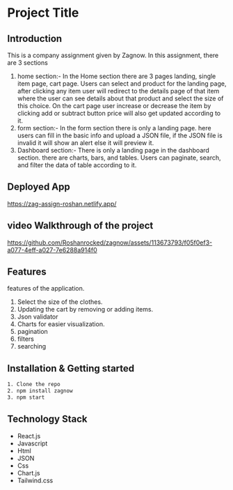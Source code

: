 # Project Title

## Introduction

This is a company assignment given by Zagnow. In this assignment, there are 3 sections

1. home section:- In the Home section there are 3 pages landing, single item page, cart page. Users can select and product for the landing page, after clicking any item user will redirect to the details page of that item where the user can see details about that product and select the size of this choice. On the cart page user increase or decrease the item by clicking add or subtract button price will also get updated according to it. 
2. form section:- In the form section there is only a landing page. here users can fill in the basic info and upload a JSON file, if the JSON file is invalid it will show an alert else it will preview it.
3. Dashboard section:- There is only a landing page in the dashboard section. there are charts, bars, and tables. Users can paginate, search, and filter the data of table according to it.

## Deployed App

https://zag-assign-roshan.netlify.app/

## video Walkthrough of the project

https://github.com/Roshanrocked/zagnow/assets/113673793/f05f0ef3-a077-4eff-a027-7e6288a914f0


## Features

features of the application.

1. Select the size of the clothes.
2. Updating the cart by removing or adding items.
3. Json validator
4. Charts for easier visualization.
5. pagination
6. filters
7. searching

## Installation & Getting started

```bash
1. Clone the repo
2. npm install zagnow
3. npm start
```

## Technology Stack

- React.js
- Javascript
- Html
- JSON
- Css
- Chart.js
- Tailwind.css
